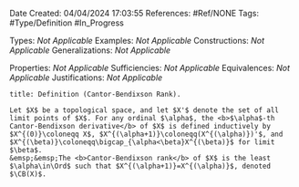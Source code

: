 <div class="topSpace"></div>

Date Created: 04/04/2024 17:03:55
References: #Ref/NONE
Tags: #Type/Definition #In_Progress

Types: <i>Not Applicable</i>
Examples: <i>Not Applicable</i>
Constructions: <i>Not Applicable</i>
Generalizations: <i>Not Applicable</i>

Properties: <i>Not Applicable</i>
Sufficiencies: <i>Not Applicable</i>
Equivalences: <i>Not Applicable</i>
Justifications: <i>Not Applicable</i>

``` ad-Definition
title: Definition (Cantor-Bendixson Rank).

Let $X$ be a topological space, and let $X'$ denote the set of all limit points of $X$. For any ordinal $\alpha$, the <b>$\alpha$-th Cantor-Bendixson derivative</b> of $X$ is defined inductively by $X^{(0)}\coloneqq X$, $X^{(\alpha+1)}\coloneqq(X^{(\alpha)})'$, and $X^{(\beta)}\coloneqq\bigcap_{\alpha<\beta}X^{(\beta)}$ for limit $\beta$.
&emsp;&emsp;The <b>Cantor-Bendixson rank</b> of $X$ is the least $\alpha\in\Ord$ such that $X^{(\alpha+1)}=X^{(\alpha)}$, denoted $\CB(X)$.

```
